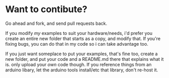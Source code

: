 # Want to contibute?

Go ahead and fork, and send pull requests back.

If you modify *my* examples to suit your hardware/needs, i'd prefer you create an entire new folder that starts as a copy, and modify that.
If you're fixing bugs, you can do that in my code so i can take advantage too.

If you just want someplace to put your examples, that's fine too, create a new folder, and put your code and a README.md there that explains what it is.
only upload your *own* code though. If you reference things from an arduino libary, let the arduino tools install/etc that library, don't re-host it.